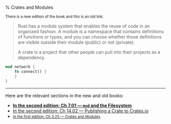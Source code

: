 % Crates and Modules

<small>There is a new edition of the book and this is an old link.</small>

> Rust has a module system that enables the reuse of code in an organized fashion.
> A module is a namespace that contains definitions of functions or types, and you can choose whether those definitions are visible outside their module (public) or not (private).
>
> A crate is a project that other people can pull into their projects as a dependency.

```rust
mod network {
    fn connect() {
    }
}
```

---

Here are the relevant sections in the new and old books:

* **[In the second edition: Ch 7.01 — `mod` and the Filesystem][2]**
* [In the second edition: Ch 14.02 — Publishing a Crate to Crates.io][2]
* <small>[In the first edition: Ch 3.25 — Crates and Modules][1]</small>


[1]: first-edition/crates-and-modules.html
[2]: second-edition/ch07-01-mod-and-the-filesystem.html
[3]: second-edition/ch14-02-publishing-to-crates-io.html
